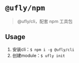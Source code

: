 # `@ufly/npm`

> @ufly/cli，配套 npm 工具包

## Usage
1. 安装cli：`$ npm i -g @ufly/cli`
2. 创建module：`$ ufly init`

